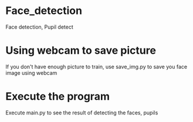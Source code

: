 # Face_detection
Face detection, Pupil detect

# Using webcam to save picture
If you don't have enough picture to train, use save_img.py to save you face image using webcam

# Execute the program
Execute main.py to see the result of detecting the faces, pupils
